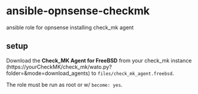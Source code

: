 # ansible-opnsense-checkmk
ansible role for opnsense installing check_mk agent

## setup
Download the **Check_MK Agent for FreeBSD** from your check_mk instance (https://yourCheckMK/check_mk/wato.py?folder=&mode=download_agents) to `files/check_mk_agent.freebsd`.

The role must be run as root or w/ `become: yes`.
